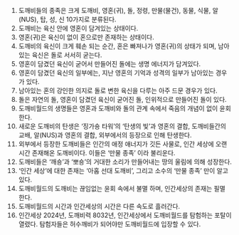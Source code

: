 1. 도깨비들의 종족은 크게 도깨비, 영혼(귀), 돌, 정령, 만물(물건), 동물, 식물, 알(NUS), 탑, 성, 신 10가지로 분류된다.
2. 도깨비는 육신 안에 영혼이 담겨있는 상태이다.
3. 영혼(귀)은 육신이 없이 혼으로만 존재하는 상태이다.
4. 도깨비의 육신이 크게 훼손 되는 순간, 혼은 빠져나가 영혼(귀)의 상태가 되며, 남아있는 육신은 돌로 서서히 굳는다.
5. 영혼이 담겼던 육신이 굳어서 만들어진 돌에는 생명 에너지가 담겨있다.
6. 영혼이 담겼던 육신의 일부에는, 지난 영혼의 기억과 성격의 일부가 남아있는 경우가 있다.
7. 남아있는 혼의 강인한 의지로 돌로 변한 육신을 다루는 아주 드문 경우가 있다.
8. 돌은 자연의 돌, 영혼이 담겼던 육신이 굳어진 돌, 인위적으로 만들어진 돌이 있다.
9. 도깨비월드의 생명들은 영혼과 도깨비와 돌의 관계 속에서 죽음의 개념이 없이 윤회한다.
10. 새로운 도깨비의 탄생은 ‘징가숑 타워’의 ‘탄생의 빛’과 영혼의 결합, 도깨비들간의 교배, 알(NUS)과 영혼의 결합, 외부에서의 등장으로 인해 탄생한다.
11. 외부에서 등장한 도깨비들은 인간의 애정 애너지가 깃든 사물로, 인간 세상에 오랜시간 존재해온 도깨비이다. 이들은 ‘만물 종족’ 이라 불리운다.
12. 도깨비들은 ‘깨숑’과 ‘뽀숑’의 거대한 소리가 만들어내는 땅의 울림에 의해 성장한다.
13. ‘인간 세상’에 대한 존재는 ‘아홉 선대 도깨비’, 그리고 소수의 ‘만물 종족’ 만이 알고있다.
14. 도깨비월드의 도깨비는 끊임없는 윤회 속에서 불멸 하며, 인간세상의 존재는 필멸 한다.
15. 도깨비월드의 시간과 인간세상의 시간은 다른 속도로 흘러간다.
16. 인간세상 2024년, 도깨비력 8032년, 인간세상에서 도깨비월드를 탐험하는 포탈이 열렸다. 탐험자들은 허수깨비가 되어야만 도깨비월드에 입장할 수 있다.

